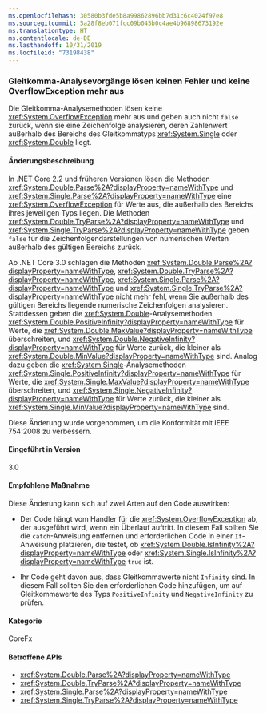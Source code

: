 ```yaml
---
ms.openlocfilehash: 30580b3fde5b8a99862896bb7d31c6c4024f97e8
ms.sourcegitcommit: 5a28f8eb071fcc09b045b0c4ae4b96898673192e
ms.translationtype: HT
ms.contentlocale: de-DE
ms.lasthandoff: 10/31/2019
ms.locfileid: "73198438"
---
```

### <a name="floating-point-parsing-operations-no-longer-fail-or-throw-an-overflowexception"></a>Gleitkomma-Analysevorgänge lösen keinen Fehler und keine OverflowException mehr aus

Die Gleitkomma-Analysemethoden lösen keine <xref:System.OverflowException> mehr aus und geben auch nicht `false` zurück, wenn sie eine Zeichenfolge analysieren, deren Zahlenwert außerhalb des Bereichs des Gleitkommatyps <xref:System.Single> oder <xref:System.Double> liegt.

#### <a name="change-description"></a>Änderungsbeschreibung

In .NET Core 2.2 und früheren Versionen lösen die Methoden <xref:System.Double.Parse%2A?displayProperty=nameWithType> und <xref:System.Single.Parse%2A?displayProperty=nameWithType> eine <xref:System.OverflowException> für Werte aus, die außerhalb des Bereichs ihres jeweiligen Typs liegen. Die Methoden <xref:System.Double.TryParse%2A?displayProperty=nameWithType> und <xref:System.Single.TryParse%2A?displayProperty=nameWithType> geben `false` für die Zeichenfolgendarstellungen von numerischen Werten außerhalb des gültigen Bereichs zurück.

Ab .NET Core 3.0 schlagen die Methoden <xref:System.Double.Parse%2A?displayProperty=nameWithType>, <xref:System.Double.TryParse%2A?displayProperty=nameWithType>, <xref:System.Single.Parse%2A?displayProperty=nameWithType> und <xref:System.Single.TryParse%2A?displayProperty=nameWithType> nicht mehr fehl, wenn Sie außerhalb des gültigen Bereichs liegende numerische Zeichenfolgen analysieren. Stattdessen geben die <xref:System.Double>-Analysemethoden <xref:System.Double.PositiveInfinity?displayProperty=nameWithType> für Werte, die <xref:System.Double.MaxValue?displayProperty=nameWithType> überschreiten, und <xref:System.Double.NegativeInfinity?displayProperty=nameWithType> für Werte zurück, die kleiner als <xref:System.Double.MinValue?displayProperty=nameWithType> sind. Analog dazu geben die <xref:System.Single>-Analysemethoden <xref:System.Single.PositiveInfinity?displayProperty=nameWithType> für Werte, die <xref:System.Single.MaxValue?displayProperty=nameWithType> überschreiten, und <xref:System.Single.NegativeInfinity?displayProperty=nameWithType> für Werte zurück, die kleiner als <xref:System.Single.MinValue?displayProperty=nameWithType> sind.

Diese Änderung wurde vorgenommen, um die Konformität mit IEEE 754:2008 zu verbessern.

#### <a name="version-introduced"></a>Eingeführt in Version

3.0

#### <a name="recommended-action"></a>Empfohlene Maßnahme

Diese Änderung kann sich auf zwei Arten auf den Code auswirken:

- Der Code hängt vom Handler für die <xref:System.OverflowException> ab, der ausgeführt wird, wenn ein Überlauf auftritt. In diesem Fall sollten Sie die `catch`-Anweisung entfernen und erforderlichen Code in einer `If`-Anweisung platzieren, die testet, ob <xref:System.Double.IsInfinity%2A?displayProperty=nameWithType> oder <xref:System.Single.IsInfinity%2A?displayProperty=nameWithType> `true` ist.

- Ihr Code geht davon aus, dass Gleitkommawerte nicht `Infinity` sind. In diesem Fall sollten Sie den erforderlichen Code hinzufügen, um auf Gleitkommawerte des Typs `PositiveInfinity` und `NegativeInfinity` zu prüfen.

#### <a name="category"></a>Kategorie

CoreFx

#### <a name="affected-apis"></a>Betroffene APIs

- <xref:System.Double.Parse%2A?displayProperty=nameWithType>
- <xref:System.Double.TryParse%2A?displayProperty=nameWithType>
- <xref:System.Single.Parse%2A?displayProperty=nameWithType>
- <xref:System.Single.TryParse%2A?displayProperty=nameWithType>

<!--

### Affected APIs

- `Overload:System.Double.Parse`
- `Overload:System.Double.TryParse`
- `Overload:System.Single.Parse`
- `Overload:System.Single.TryParse`

-->
